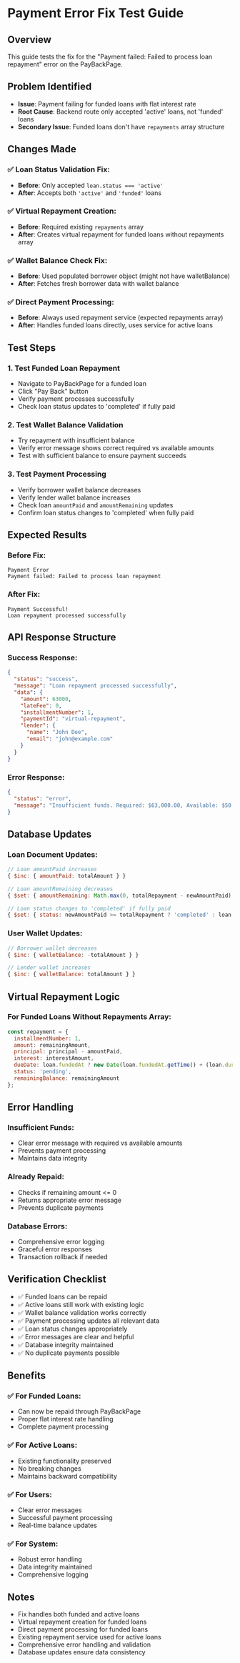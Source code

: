 # Payment Error Fix Test Guide

## Overview
This guide tests the fix for the "Payment failed: Failed to process loan repayment" error on the PayBackPage.

## Problem Identified
- **Issue**: Payment failing for funded loans with flat interest rate
- **Root Cause**: Backend route only accepted 'active' loans, not 'funded' loans
- **Secondary Issue**: Funded loans don't have `repayments` array structure

## Changes Made

### **✅ Loan Status Validation Fix:**
- **Before**: Only accepted `loan.status === 'active'`
- **After**: Accepts both `'active'` and `'funded'` loans

### **✅ Virtual Repayment Creation:**
- **Before**: Required existing `repayments` array
- **After**: Creates virtual repayment for funded loans without repayments array

### **✅ Wallet Balance Check Fix:**
- **Before**: Used populated borrower object (might not have walletBalance)
- **After**: Fetches fresh borrower data with wallet balance

### **✅ Direct Payment Processing:**
- **Before**: Always used repayment service (expected repayments array)
- **After**: Handles funded loans directly, uses service for active loans

## Test Steps

### **1. Test Funded Loan Repayment**
- Navigate to PayBackPage for a funded loan
- Click "Pay Back" button
- Verify payment processes successfully
- Check loan status updates to 'completed' if fully paid

### **2. Test Wallet Balance Validation**
- Try repayment with insufficient balance
- Verify error message shows correct required vs available amounts
- Test with sufficient balance to ensure payment succeeds

### **3. Test Payment Processing**
- Verify borrower wallet balance decreases
- Verify lender wallet balance increases
- Check loan `amountPaid` and `amountRemaining` updates
- Confirm loan status changes to 'completed' when fully paid

## Expected Results

### **Before Fix:**
```
Payment Error
Payment failed: Failed to process loan repayment
```

### **After Fix:**
```
Payment Successful!
Loan repayment processed successfully
```

## API Response Structure

### **Success Response:**
```json
{
  "status": "success",
  "message": "Loan repayment processed successfully",
  "data": {
    "amount": 63000,
    "lateFee": 0,
    "installmentNumber": 1,
    "paymentId": "virtual-repayment",
    "lender": {
      "name": "John Doe",
      "email": "john@example.com"
    }
  }
}
```

### **Error Response:**
```json
{
  "status": "error",
  "message": "Insufficient funds. Required: $63,000.00, Available: $50,000.00"
}
```

## Database Updates

### **Loan Document Updates:**
```javascript
// Loan amountPaid increases
{ $inc: { amountPaid: totalAmount } }

// Loan amountRemaining decreases
{ $set: { amountRemaining: Math.max(0, totalRepayment - newAmountPaid) } }

// Loan status changes to 'completed' if fully paid
{ $set: { status: newAmountPaid >= totalRepayment ? 'completed' : loan.status } }
```

### **User Wallet Updates:**
```javascript
// Borrower wallet decreases
{ $inc: { walletBalance: -totalAmount } }

// Lender wallet increases
{ $inc: { walletBalance: totalAmount } }
```

## Virtual Repayment Logic

### **For Funded Loans Without Repayments Array:**
```javascript
const repayment = {
  installmentNumber: 1,
  amount: remainingAmount,
  principal: principal - amountPaid,
  interest: interestAmount,
  dueDate: loan.fundedAt ? new Date(loan.fundedAt.getTime() + (loan.duration * 30 * 24 * 60 * 60 * 1000)) : new Date(),
  status: 'pending',
  remainingBalance: remainingAmount
};
```

## Error Handling

### **Insufficient Funds:**
- Clear error message with required vs available amounts
- Prevents payment processing
- Maintains data integrity

### **Already Repaid:**
- Checks if remaining amount <= 0
- Returns appropriate error message
- Prevents duplicate payments

### **Database Errors:**
- Comprehensive error logging
- Graceful error responses
- Transaction rollback if needed

## Verification Checklist

- ✅ Funded loans can be repaid
- ✅ Active loans still work with existing logic
- ✅ Wallet balance validation works correctly
- ✅ Payment processing updates all relevant data
- ✅ Loan status changes appropriately
- ✅ Error messages are clear and helpful
- ✅ Database integrity maintained
- ✅ No duplicate payments possible

## Benefits

### **✅ For Funded Loans:**
- Can now be repaid through PayBackPage
- Proper flat interest rate handling
- Complete payment processing

### **✅ For Active Loans:**
- Existing functionality preserved
- No breaking changes
- Maintains backward compatibility

### **✅ For Users:**
- Clear error messages
- Successful payment processing
- Real-time balance updates

### **✅ For System:**
- Robust error handling
- Data integrity maintained
- Comprehensive logging

## Notes
- Fix handles both funded and active loans
- Virtual repayment creation for funded loans
- Direct payment processing for funded loans
- Existing repayment service used for active loans
- Comprehensive error handling and validation
- Database updates ensure data consistency





